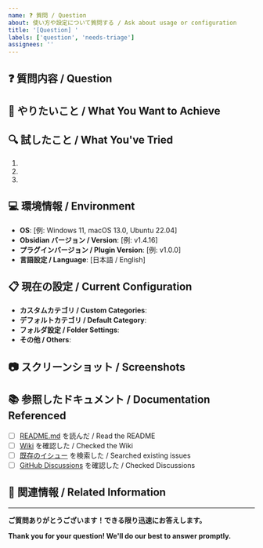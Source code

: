 ```yaml
---
name: ❓ 質問 / Question
about: 使い方や設定について質問する / Ask about usage or configuration
title: '[Question] '
labels: ['question', 'needs-triage']
assignees: ''
---
```


## ❓ 質問内容 / Question

<!-- 質問を明確に記載してください -->
<!-- Please clearly state your question -->

## 🎯 やりたいこと / What You Want to Achieve

<!-- 最終的に何を実現したいのか教えてください -->
<!-- Tell us what you ultimately want to accomplish -->

## 🔍 試したこと / What You've Tried

<!-- すでに試した方法があれば教えてください -->
<!-- Please describe what you've already attempted -->

1. 
2. 
3. 

## 💻 環境情報 / Environment

- **OS**: [例: Windows 11, macOS 13.0, Ubuntu 22.04]
- **Obsidian バージョン / Version**: [例: v1.4.16]  
- **プラグインバージョン / Plugin Version**: [例: v1.0.0]
- **言語設定 / Language**: [日本語 / English]

## 📋 現在の設定 / Current Configuration

<!-- 関連する現在のプラグイン設定を記載してください -->
<!-- Please share relevant current plugin settings -->

- **カスタムカテゴリ / Custom Categories**: 
- **デフォルトカテゴリ / Default Category**: 
- **フォルダ設定 / Folder Settings**: 
- **その他 / Others**: 

## 📷 スクリーンショット / Screenshots

<!-- 問題の内容が伝わりやすくなるスクリーンショットがあれば添付してください -->
<!-- Include screenshots if they help explain your question -->

## 📚 参照したドキュメント / Documentation Referenced

- [ ] [README.md](https://github.com/beniyasan/obsidian-email-inquiry/blob/main/README.md) を読んだ / Read the README
- [ ] [Wiki](https://github.com/beniyasan/obsidian-email-inquiry/wiki) を確認した / Checked the Wiki
- [ ] [既存のイシュー](https://github.com/beniyasan/obsidian-email-inquiry/issues) を検索した / Searched existing issues
- [ ] [GitHub Discussions](https://github.com/beniyasan/obsidian-email-inquiry/discussions) を確認した / Checked Discussions

## 🔗 関連情報 / Related Information

<!-- 質問に関連する追加情報があれば記載してください -->
<!-- Any additional context or information related to your question -->

---

**ご質問ありがとうございます！できる限り迅速にお答えします。**

**Thank you for your question! We'll do our best to answer promptly.**